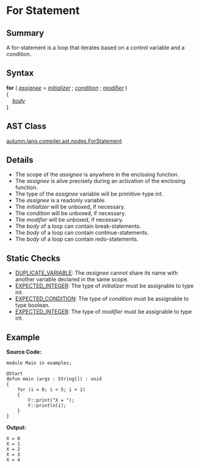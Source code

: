 # For Statement

## Summary

A for-statement is a loop that iterates based on a control variable and a condition.

## Syntax

<div class="syntax">
<b>for</b> ( <i><a href="Variable.md">assignee</a></i> = <i><a href="Expression.md">initializer</a></i> ; <i><a href="Expression.md">condition</a></i> ; <i><a href="Expression.md">modifier</a></i> )<br>
{<br>
&nbsp;&nbsp;&nbsp;&nbsp;<i><a href="Statement.md">body</a></i><br>
}<br>
</div>

## AST Class

[autumn.lang.compiler.ast.nodes.ForStatement](https://www.mackenziehigh.com/autumn/javadoc/autumn/lang/compiler/ast/nodes/ForStatement.html)

## Details

+ The scope of the <i>assignee</i> is anywhere in the enclosing function.
+ The <i>assignee</i> is alive precisely during an activation of the enclosing function.
+ The type of the <i>assignee</i> variable will be primitive-type int.
+ The <i>assignee</i> is a readonly variable.
+ The <i>initializer</i> will be unboxed, if necessary.
+ The <i>condition</i> will be unboxed, if necessary.
+ The <i>modifier</i> will be unboxed, if necessary.
+ The <i>body</i> of a loop can contain break-statements.
+ The <i>body</i> of a loop can contain continue-statements.
+ The <i>body</i> of a loop can contain redo-statements.

## Static Checks

+ [DUPLICATE_VARIABLE](https://www.mackenziehigh.com/autumn/javadoc/autumn/lang/compiler/errors/ErrorCode.html#DUPLICATE_VARIABLE): The <i>assignee</i> cannot share its name with another variable declared in the same scope.
+ [EXPECTED_INTEGER](https://www.mackenziehigh.com/autumn/javadoc/autumn/lang/compiler/errors/ErrorCode.html#EXPECTED_INTEGER): The type of <i>initializer</i> must be assignable to type int.
+ [EXPECTED_CONDITION](https://www.mackenziehigh.com/autumn/javadoc/autumn/lang/compiler/errors/ErrorCode.html#EXPECTED_CONDITION): The type of <i><i>condition</i></i> must be assignable to type boolean.
+ [EXPECTED_INTEGER](https://www.mackenziehigh.com/autumn/javadoc/autumn/lang/compiler/errors/ErrorCode.html#EXPECTED_INTEGER): The type of <i>modifier</i> must be assignable to type int.

## Example

**Source Code:**

```plain
module Main in examples;

@Start
defun main (args : String[]) : void
{
    for (i = 0; i < 5; i + 1)
    {
        F::print("X = ");
        F::println(i);
    }
}
```

**Output:**

```plain
X = 0
X = 1
X = 2
X = 3
X = 4
```

